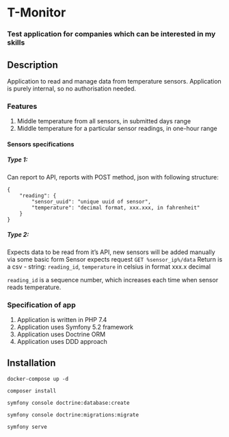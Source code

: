# T-Monitor

### Test application for companies which can be interested in my skills

## Description

Application to read and manage data from temperature sensors. Application is purely internal, so no authorisation needed.

### Features
1. Middle temperature from all sensors, in submitted days range
2. Middle temperature for a particular sensor readings, in one-hour range

#### Sensors specifications
##### Type 1: 
Can report to API, reports with POST method, json with following structure:
``` 
{
    "reading": {
        "sensor_uuid": "unique uuid of sensor",
        "temperature": "decimal format, xxx.xxx, in fahrenheit"
    }
}
```
##### Type 2: 
Expects data to be read from it’s API, new sensors will be added manually via some basic form
Sensor expects request `GET %sensor_ip%/data`
Return is a csv - string:
`reading_id`, `temperature` in celsius in format xxx.x decimal

`reading_id` is a sequence number, which increases each time when sensor reads temperature.

### Specification of app
1. Application is written in PHP 7.4
2. Application uses Symfony 5.2 framework
3. Application uses Doctrine ORM
4. Application uses DDD approach


## Installation
```docker-compose up -d```

```composer install```

```symfony console doctrine:database:create```

```symfony console doctrine:migrations:migrate```

```symfony serve```
